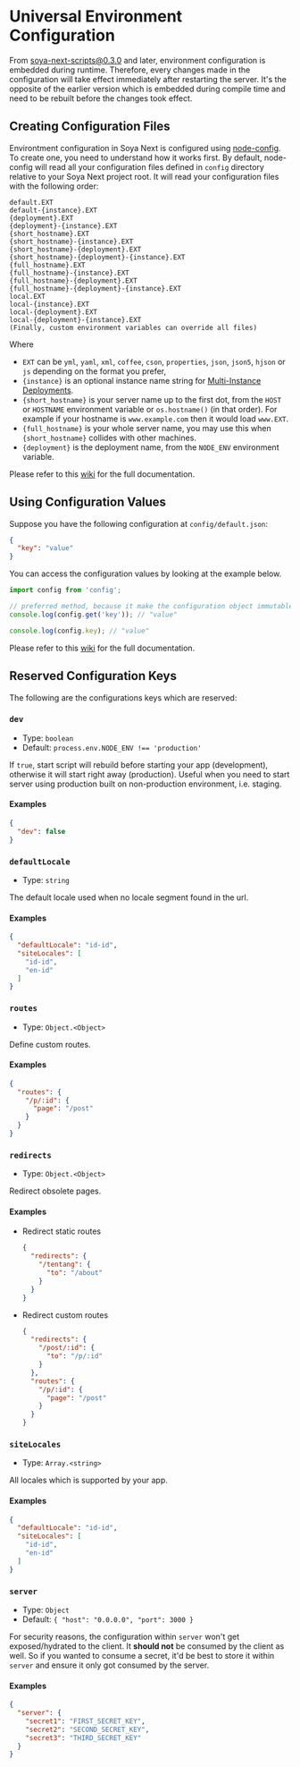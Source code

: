 # Universal Environment Configuration

From soya-next-scripts@0.3.0 and later, environment configuration is embedded during runtime.
Therefore, every changes made in the configuration will take effect immediately after restarting the server.
It's the opposite of the earlier version which is embedded during compile time and need to be rebuilt before the changes took effect.

## Creating Configuration Files

Environtment configuration in Soya Next is configured using [node-config](https://github.com/lorenwest/node-config).
To create one, you need to understand how it works first.
By default, node-config will read all your configuration files defined in `config` directory relative to your Soya Next project root.
It will read your configuration files with the following order:

```
default.EXT
default-{instance}.EXT
{deployment}.EXT
{deployment}-{instance}.EXT
{short_hostname}.EXT
{short_hostname}-{instance}.EXT
{short_hostname}-{deployment}.EXT
{short_hostname}-{deployment}-{instance}.EXT
{full_hostname}.EXT
{full_hostname}-{instance}.EXT
{full_hostname}-{deployment}.EXT
{full_hostname}-{deployment}-{instance}.EXT
local.EXT
local-{instance}.EXT
local-{deployment}.EXT
local-{deployment}-{instance}.EXT
(Finally, custom environment variables can override all files)
```

Where

- `EXT` can be `yml`, `yaml`, `xml`, `coffee`, `cson`, `properties`, `json`, `json5`, `hjson` or `js` depending on the format you prefer,
- `{instance}` is an optional instance name string for [Multi-Instance Deployments](https://github.com/lorenwest/node-config/wiki/Configuration-Files#multi-instance-deployments).
- `{short_hostname}` is your server name up to the first dot, from the `HOST` or `HOSTNAME` environment variable or `os.hostname()` (in that order). For example if your hostname is `www.example.com` then it would load `www.EXT`.
- `{full_hostname}` is your whole server name, you may use this when `{short_hostname}` collides with other machines.
- `{deployment}` is the deployment name, from the `NODE_ENV` environment variable.

Please refer to this [wiki](https://github.com/lorenwest/node-config/wiki/Configuration-Files) for the full documentation.

## Using Configuration Values

Suppose you have the following configuration at `config/default.json`:

```json
{
  "key": "value"
}
```

You can access the configuration values by looking at the example below.

```js
import config from 'config';

// preferred method, because it make the configuration object immutable
console.log(config.get('key')); // "value"

console.log(config.key); // "value"
```

Please refer to this [wiki](https://github.com/lorenwest/node-config/wiki/Common-Usage) for the full documentation.

## Reserved Configuration Keys

The following are the configurations keys which are reserved:

### `dev`

- Type: `boolean`
- Default: `process.env.NODE_ENV !== 'production'`

If `true`, start script will rebuild before starting your app (development), otherwise it will start right away (production).
Useful when you need to start server using production built on non-production environment, i.e. staging.

#### Examples

```json
{
  "dev": false
}
```

### `defaultLocale`

- Type: `string`

The default locale used when no locale segment found in the url.

#### Examples

```json
{
  "defaultLocale": "id-id",
  "siteLocales": [
    "id-id",
    "en-id"
  ]
}
```

### `routes`

- Type: `Object.<Object>`

Define custom routes.

#### Examples

```json
{
  "routes": {
    "/p/:id": {
      "page": "/post"
    }
  }
}
```

### `redirects`

- Type: `Object.<Object>`

Redirect obsolete pages.

#### Examples

- Redirect static routes

  ```json
  {
    "redirects": {
      "/tentang": {
        "to": "/about"
      }
    }
  }
  ```

- Redirect custom routes

  ```json
  {
    "redirects": {
      "/post/:id": {
        "to": "/p/:id"
      }
    },
    "routes": {
      "/p/:id": {
        "page": "/post"
      }
    }
  }
  ```

### `siteLocales`

- Type: `Array.<string>`

All locales which is supported by your app.

#### Examples

```json
{
  "defaultLocale": "id-id",
  "siteLocales": [
    "id-id",
    "en-id"
  ]
}
```

### `server`

- Type: `Object`
- Default: `{ "host": "0.0.0.0", "port": 3000 }`

For security reasons, the configuration within `server` won't get exposed/hydrated to the client.
It **should not** be consumed by the client as well.
So if you wanted to consume a secret, it'd be best to store it within `server` and ensure it only got consumed by the server.

#### Examples

```json
{
  "server": {
    "secret1": "FIRST_SECRET_KEY",
    "secret2": "SECOND_SECRET_KEY",
    "secret3": "THIRD_SECRET_KEY"
  }
}
```
